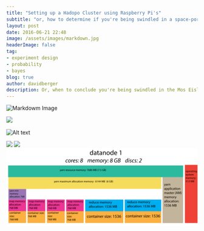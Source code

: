 ```yaml
---
title: "Setting up a Hadopo Cluster using Raspberry Pi's"
subtitle: "or, how to determine if you're being swindled in a space-port cantina"
layout: post
date: 2016-06-21 22:48
image: /assets/images/markdown.jpg
headerImage: false
tag:
- experiment design
- probability
- bayes
blog: true
author: davidberger
description: Or, when to conclude you're being swindled in the Mos Eisley cantina   
---
```

![Markdowm Image](https://raw.githubusercontent.com/dberger1989/dberger1989.github.io/master/assets/images/post_images/nodeblocks.svg)

<img src ="https://raw.githubusercontent.com/dberger1989/dberger1989.github.io/master/assets/images/post_images/nodeblocks.svg"/>

![Alt text](https://github.com/dberger1989/dberger1989.github.io/blob/master/assets/images/post_images/nodeblocks.svg)

<img src ="https://github.com/dberger1989/dberger1989.github.io/blob/master/assets/images/post_images/nodeblocks.svg"/>

<img src ="/post_images/nodeblocks.svg"/>
<img src ="/assets/images/post_images/nodeblocks.svg"/>
